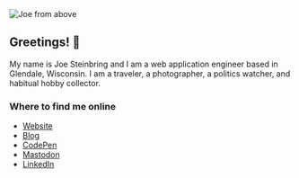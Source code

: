 <img src="https://jws.dev/img/joe/horizontal_header2_1500x500.jpeg" alt="Joe from above">

## Greetings! 👋

My name is Joe Steinbring and I am a web application engineer based in Glendale, Wisconsin. I am a traveler, a photographer, a politics watcher, and habitual hobby collector.

### Where to find me online

* <a href="https://jws.dev" rel="me">Website</a>
* <a href="https://blog.jws.app" rel="me">Blog</a>
* <a href="https://codepen.io/steinbring" rel="me">CodePen</a>
* <a href="https://toot.works/@joe" rel="me">Mastodon</a>
* <a href="https://www.linkedin.com/in/steinbring/" rel="me">LinkedIn</a>
